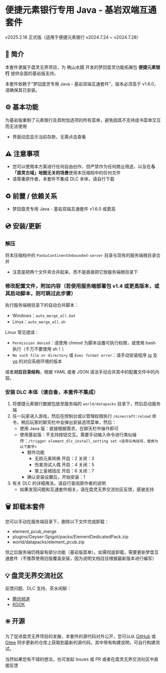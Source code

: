 # 便捷元素银行专用 Java - 基岩双端互通套件
v2025.2.18 正式版（适用于便捷元素银行 v2024.7.24 ~ v2024.7.28）  
<!-- 强烈建议使用支持 Markdown 的阅读器查看此说明 -->  
<!-- 以下内容中所有命令均不包括`反引号 -->

## 📖 简介

本套件隶属于盘灵无界项目，为 暁山水鏡 开发的梦回盘灵功能拓展包 **便捷元素银行** 提供全面的基岩版支持。

本套件依赖于“梦回盘灵专用 Java - 基岩双端互通套件”，版本必须高于 v1.6.0，请确保其已安装。



## ⚙️ 基本功能

为基岩版重制了元素银行及其附加选项的所有菜单，避免因其不支持成书菜单交互而无法使用
- 界面动态显示当前存款，无需点击查看



## ⚠️ 注意事项

- 您可以使用本方案进行任何自由创作，但严禁作为任何商业用途，以及在**与「盘灵古域」地图无关的场景**使用本压缩档中的任何文件
- 请尊重原作者，本套件不集成 DLC 本体，请自行下载



## ♻️ 前置 / 依赖关系

- 梦回盘灵专用 Java - 基岩双端互通套件 v1.6.0 或更高 



## 💿 安装/更新

### 解压

将本压缩档中的 `PanGuContinentUnbounded-server` 目录与现有的服务端根目录合并
  - 注意是把两个文件夹合并起来，而不是直接把它放服务端根目录下

### 修改配置文件，附加内容（若使用服务端部署包 v1.4 或更高版本，或其启动脚本，则可跳过此步骤）

执行服务端根目录下的自动合并脚本：
- Windows：`auto_merge_all.bat`
- Linux：`auto_merge_all.sh`

Linux 常见错误：
- `Permission denied`：请使用 chmod 为脚本设置可执行权限，或使用 bash 执行（千万不要使用 sh！）
- `No such file or directory` 或 `Exec format error`：请手动安装程序 [jq](https://jqlang.github.io/jq/) 及 [yq](https://github.com/mikefarah/yq/) 的对应系统环境的版本

或者**对应目录结构**，根据 YAML 或者 JSON 语法手动合并其中的配置文件中的内容。

### 安装 DLC 本体（请自备，本套件不集成）

1. 将便捷元素银行数据包放至服务端的 `world/datapacks` 目录下，然后启动服务端
2. 任一玩家进入游戏，然后在控制台或以管理权限执行 `/minecraft:reload` 命令，稍后玩家的聊天栏中会弹出安装选项菜单，然后：
   - 使用 Java 版：直接根据需求，在聊天栏中操作即可
   - 使用基岩版：不支持按钮交互。需要手动输入命令进行类似操作：`/trigger element_dlc_install_setting set <连带尖角括号，替换为以下数字>`
     - 额外功能
       - 无损元素转换 开启：2 关闭：3
       - 伤害测试人偶 开启：4 关闭：5
       - 掌上皇城钱庄 开启：6 关闭：7
     - 确认安装设置后，开始安装：1
3. 有关 DLC 的详细用法，请自行查阅原作者的说明
   - 如果发现问题和互通套件相关，请在盘灵无界交流社区反馈，感谢支持



## 🗑️ 卸载本套件

您可以手动在服务端目录下，删除以下文件完成卸载：
- element_pcub_merge
- plugins/Geyser-Spigot/packs/ElementDedicatedPack.zip
- world/datapacks/element_pcub.zip

但之后服务端仍残留有部分功能（基岩版菜单）。如需彻底卸载，需要更新梦盘互通套件（不推荐使用旧版覆盖安装，因为说明文档往往根据最新版本进行编写）



## 💡 盘灵无界交流社区

反馈问题、DLC 支持、茶水闲聊：

- [腾讯频道](https://pd.qq.com/s/v8t170qb)
- [KOOK](https://kook.vip/KJ7Zlx)



## ❇️ 开源

为了促进盘灵无界项目的发展，本套件的源代码对外公开，您可以从 [GitHub](https://github.com/BUGTeas/element-pcub) 或 [Gitee](https://gitee.com/BugTeaON/element-pcub) 同步更新的仓库上获取到最新的源代码，其中带有构建说明，可自行构建测试。

当然如果您有不错的想法，也可发起 Issues 或 PR 或者在盘灵无界交流社区中直接反馈